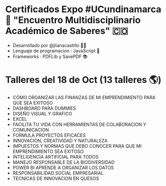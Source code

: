 # Certificados Expo #UCundinamarca 🚀 "Encuentro Multidisciplinario Académico de Saberes" 🇨🇴
* Desarrollado por @jlianacastillo 👩‍💻
* Lenguaje de programacion : JavaScript 💛
* Frameworks : PDFLib y SavePDF 📚

# Talleres del 18 de Oct (13 talleres 🌎)
* CÓMO ORGANIZAR LAS FINANZAS DE MI EMPRENDIMIENTO PARA QUE SEA EXITOSO
* DASHBOARD PARA DUMMIES
* DISEÑO VISUAL Y GRAFICO
* EXCEL
* FACILITA TU VIDA CON HERRAMIENTAS DE COLABORACION Y COMUNICACION
* FORMULA PROYECTOS EFICACES
* INNOVACION, CREATIVIDAD Y NATURALEZA
* IMPUESTOS Y NORMAS QUE DEBO CONOCER PARA QUE MI EMPRENDIMIENTO SEA EXITOSO
* INTELIGENCIA ARTIFICIAL PARA TODOS
* MANEJO RESPONSABLE DE LA BIODIVERSIDAD
* POWER BI APRENDE A ORGANIZAR LOS DATOS
* RESPONSABILIDAD SOCIAL EMPRESARIAL
* TECNICAS DE INNOVACION EN QUESOS
